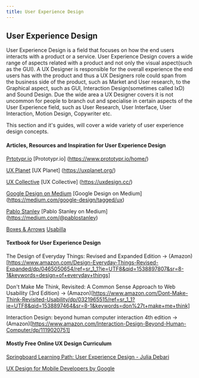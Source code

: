 ```yaml
---
title: User Experience Design
---
```

## User Experience Design

User Experience Design is a field that focuses on how the end users interacts with a product or a service. User Experience Design covers a wide range of aspects related with a product and not only the visual aspect(such as the GUI). A UX Designer is responsible for the overall experience the end users has with the product and thus a UX Designers role could span from the business side of the product, such as Market and User research, to the Graphical aspect, such as GUI, Interaction Design(sometimes called IxD) and Sound Design. Due the wide area a UX Designer covers it is not uncommon for people to branch out and specialise in certain aspects of the User Experience field, such as User Research, User Interface, User Interaction, Motion Design, Copywriter etc. 

This section and it's guides, will cover a wide variety of user experience design concepts.


#### Articles, Resources and Inspiration for User Experience Design

 <a href='https://www.prototypr.io/home/' target='_blank' rel='nofollow'>Prtotypr.io</a>
[Prototypr.io] (https://www.prototypr.io/home/)

 <a href='https://uxplanet.org/' target='_blank' rel='nofollow'>UX Planet</a>
[UX Planet] (https://uxplanet.org/)

 <a href='https://uxdesign.cc/' target='_blank' rel='nofollow'>UX Collective</a>
[UX Collective] (https://uxdesign.cc/)

 <a href='https://medium.com/google-design/tagged/ux' target='_blank' rel='nofollow'>Google Design on Medium</a>
[Google Design on Medium] (https://medium.com/google-design/tagged/ux)

 <a href='https://medium.com/@pablostanley' taget='_blank' rel='nofollow'>Pablo Stanley</a>
[Pablo Stanley on Medium] (https://medium.com/@pablostanley)

[Boxes & Arrows](http://boxesandarrows.com)
[Usabilla](http://blog.usabilla.com)

#### Textbook for User Experience Design
 The Design of Everyday Things: Revised and Expanded Edition -> (Amazon)[https://www.amazon.com/Design-Everyday-Things-Revised-Expanded/dp/0465050654/ref=sr_1_1?ie=UTF8&qid=1538897807&sr=8-1&keywords=design+of+everyday+things]
 
 Don't Make Me Think, Revisited: A Common Sense Approach to Web Usability (3rd Edition) -> (Amazon)[https://www.amazon.com/Dont-Make-Think-Revisited-Usability/dp/0321965515/ref=sr_1_1?ie=UTF8&qid=1538897464&sr=8-1&keywords=don%27t+make+me+think]
 
Interaction Design: beyond human computer interaction 4th edition -> (Amazon)[https://www.amazon.com/Interaction-Design-Beyond-Human-Computer/dp/1119020751]

#### Mostly Free Online UX Design Curriculum

[Springboard Learning Path: User Experience Design - Julia Debari](https://www.springboard.com/learning-paths/user-experience-design/learn/#)

[UX Design for Mobile Developers
by Google](https://www.udacity.com/course/ux-design-for-mobile-developers--ud849)
